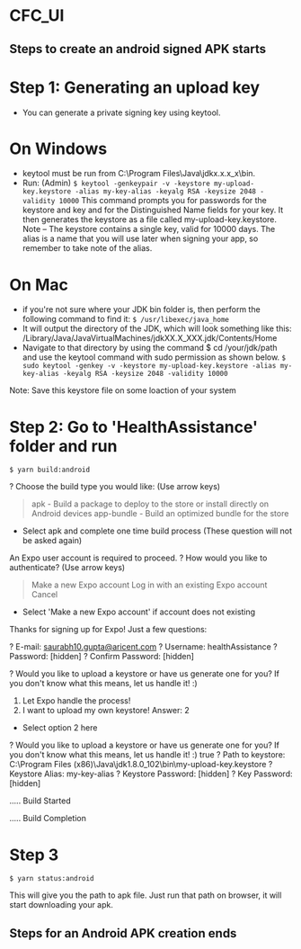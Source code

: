 # CFC_UI

## Steps to create an android signed APK starts

# Step 1: Generating an upload key

- You can generate a private signing key using keytool. 

# On Windows 
- keytool must be run from C:\Program Files\Java\jdkx.x.x_x\bin.
- Run: (Admin)
`$ keytool -genkeypair -v -keystore my-upload-key.keystore -alias my-key-alias -keyalg RSA -keysize 2048 -validity 10000`
This command prompts you for passwords for the keystore and key and for the Distinguished Name fields for your key. It then generates the keystore as a file called my-upload-key.keystore.
Note – 
The keystore contains a single key, valid for 10000 days. The alias is a name that you will use later when signing your app, so remember to take note of the alias.

# On Mac
- if you're not sure where your JDK bin folder is, then perform the following command to find it:
`$ /usr/libexec/java_home`
- It will output the directory of the JDK, which will look something like this:
/Library/Java/JavaVirtualMachines/jdkXX.X_XXX.jdk/Contents/Home
- Navigate to that directory by using the command $ cd /your/jdk/path and use the keytool command with sudo permission as shown below.
`$ sudo keytool -genkey -v -keystore my-upload-key.keystore -alias my-key-alias -keyalg RSA -keysize 2048 -validity 10000`

Note: Save this keystore file on some loaction of your system

# Step 2: Go to 'HealthAssistance' folder and run

`$ yarn build:android`

? Choose the build type you would like: (Use arrow keys)
> apk - Build a package to deploy to the store or install directly on Android devices
  app-bundle - Build an optimized bundle for the store
  
- Select apk and complete one time build process (These question will not be asked again)

An Expo user account is required to proceed.
? How would you like to authenticate? (Use arrow keys)
> Make a new Expo account
  Log in with an existing Expo account
  Cancel
  
- Select 'Make a new Expo account' if account does not existing

Thanks for signing up for Expo!
Just a few questions:

? E-mail: saurabh10.gupta@aricent.com
? Username: healthAssistance
? Password: [hidden]
? Confirm Password: [hidden]

? Would you like to upload a keystore or have us generate one for you?
If you don't know what this means, let us handle it! :)

  1) Let Expo handle the process!
  2) I want to upload my own keystore!
  Answer: 2

- Select option 2 here

? Would you like to upload a keystore or have us generate one for you?
If you don't know what this means, let us handle it! :)
 true
? Path to keystore: C:\Program Files (x86)\Java\jdk1.8.0_102\bin\my-upload-key.keystore
? Keystore Alias: my-key-alias
? Keystore Password: [hidden]
? Key Password: [hidden]

..... Build Started

..... Build Completion

# Step 3 
`$ yarn status:android`

This will give you the path to apk file. Just run that path on browser, it will start downloading your apk.

## Steps for an Android APK creation ends




  




